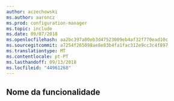 ```yaml
---
author: aczechowski
ms.author: aaroncz
ms.prod: configuration-manager
ms.topic: include
ms.date: 09/07/2018
ms.openlocfilehash: aa2bc397a80eb3d47523009eb4af32f770ead10c
ms.sourcegitcommit: a7254f265098ae8e83b4fa1fac312e9cc3c4f897
ms.translationtype: MT
ms.contentlocale: pt-PT
ms.lasthandoff: 09/13/2018
ms.locfileid: "44961268"
---
```

## <a name="bkmk_anchor"></a> Nome da funcionalidade
<!--TFSid-->